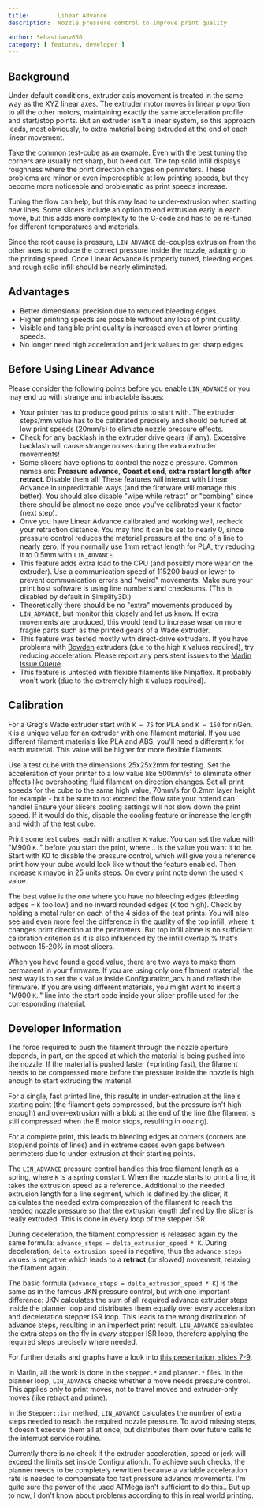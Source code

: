 ```yaml
---
title:        Linear Advance
description:  Nozzle pressure control to improve print quality

author: Sebastianv650
category: [ features, developer ]
---
```


## Background

Under default conditions, extruder axis movement is treated in the same way as the XYZ linear axes. The extruder motor moves in linear proportion to all the other motors, maintaining exactly the same acceleration profile and start/stop points. But an extruder isn't a linear system, so this approach leads, most obviously, to extra material being extruded at the end of each linear movement.

Take the common test-cube as an example. Even with the best tuning the corners are usually not sharp, but bleed out. The top solid infill displays roughness where the print direction changes on perimeters. These problems are minor or even imperceptible at low printing speeds, but they become more noticeable and problematic as print speeds increase.

Tuning the flow can help, but this may lead to under-extrusion when starting new lines. Some slicers include an option to end extrusion early in each move, but this adds more complexity to the G-code and has to be re-tuned for different temperatures and materials.

Since the root cause is pressure, `LIN_ADVANCE` de-couples extrusion from the other axes to produce the correct pressure inside the nozzle, adapting to the printing speed. Once Linear Advance is properly tuned, bleeding edges and rough solid infill should be nearly eliminated.

## Advantages

- Better dimensional precision due to reduced bleeding edges.
- Higher printing speeds are possible without any loss of print quality.
- Visible and tangible print quality is increased even at lower printing speeds.
- No longer need high acceleration and jerk values to get sharp edges.

## Before Using Linear Advance

Please consider the following points before you enable `LIN_ADVANCE` or you may end up with strange and intractable issues:

- Your printer has to produce good prints to start with. The extruder steps/mm value has to be calibrated precisely and should be tuned at low print speeds (20mm/s) to elimiate nozzle pressure effects.
- Check for any backlash in the extruder drive gears (if any). Excessive backlash will cause strange noises during the extra extruder movements!
- Some slicers have options to control the nozzle pressure. Common names are: **Pressure advance**, **Coast at end**, **extra restart length after retract**. Disable them all! These features will interact with Linear Advance in unpredictable ways (and the firmware will manage this better). You should also disable "wipe while retract" or "combing" since there should be almost no ooze once you've calibrated your `K` factor (next step).
- Onve you have Linear Advance calibrated and working well, recheck your retraction distance. You may find it can be set to nearly 0, since pressure control reduces the material pressure at the end of a line to nearly zero. If you normally use 1mm retract length for PLA, try reducing it to 0.5mm with `LIN_ADVANCE`.
- This feature adds extra load to the CPU (and possibly more wear on the extruder). Use a communication speed of 115200 baud or lower to prevent communication errors and "weird" movements. Make sure your print host software is using line numbers and checksums. (This is disabled by default in Simplify3D.)
- Theoretically there should be no "extra" movements produced by `LIN_ADVANCE`, but monitor this closely and let us know. If extra movements are produced, this would tend to increase wear on more fragile parts such as the printed gears of a Wade extruder.
- This feature was tested mostly with direct-drive extruders. If you have problems with [Bowden](http://reprap.org/wiki/Erik%27s_Bowden_Extruder) extruders (due to the high `K` values required), try reducing acceleration. Please report any persistent issues to the [Marlin Issue Queue](https://github.com/MarlinFirmware/Marlin/issues).
- This feature is untested with flexible filaments like Ninjaflex. It probably won't work (due to the extremely high `K` values required).

## Calibration

For a Greg's Wade extruder start with `K = 75` for PLA and `K = 150` for nGen. `K` is a unique value for an extruder with one filament material. If you use different filament materials like PLA and ABS, you'll need a different `K` for each material. This value will be higher for more flexible filaments.

Use a test cube with the dimensions 25x25x2mm for testing. Set the acceleration of your printer to a low value like 500mm/s² to eliminate other effects like overshooting fluid filament on direction changes. Set all print speeds for the cube to the same high value, 70mm/s for 0.2mm layer height for example - but be sure to not exceed the flow rate your hotend can handle! Ensure your slicers cooling settings will not slow down the print speed. If it would do this, disable the cooling feature or increase the length and width of the test cube.

Print some test cubes, each with another `K` value. You can set the value with "M900 `K`.." before you start the print, where .. is the value you want it to be. Start with K0 to disable the pressure control, which will give you a reference print how your cube would look like without the feature enabled.
Then increase `K` maybe in 25 units steps. On every print note down the used `K` value.

The best value is the one where you have no bleeding edges (bleeding edges = `K` too low) and no inward rounded edges (`K` too high). Check by holding a metal ruler on each of the 4 sides of the test prints. You will also see and even more feel the difference in the quality of the top infill, where it changes print direction at the perimeters. But top infill alone is no sufficient calibration criterion as it is also influenced by the infill overlap % that's between 15-20% in most slicers.

When you have found a good value, there are two ways to make them permanent in your firmware. If you are using only one filament material, the best way is to set the `K` value inside Configuration_adv.h and reflash the firmware. If you are using different materials, you might want to insert a "M900 `K`.." line into the start code inside your slicer profile used for the corresponding material.

## Developer Information

The force required to push the filament through the nozzle aperture depends, in part, on the speed at which the material is being pushed into the nozzle. If the material is pushed faster (=printing fast), the filament needs to be compressed more before the pressure inside the nozzle is high enough to start extruding the material.

For a single, fast printed line, this results in under-extrusion at the line's starting point (the filament gets compressed, but the pressure isn't high enough) and over-extrusion with a blob at the end of the line (the filament is still compressed when the E motor stops, resulting in oozing).

For a complete print, this leads to bleeding edges at corners (corners are stop/end points of lines) and in extreme cases even gaps between perimeters due to under-extrusion at their starting points.

The `LIN_ADVANCE` pressure control handles this free filament length as a spring, where `K` is a spring constant. When the nozzle starts to print a line, it takes the extrusion speed as a reference. Additional to the needed extrusion length for a line segment, which is defined by the slicer, it calculates the needed extra compression of the filament to reach the needed nozzle pressure so that the extrusion length defined by the slicer is really extruded. This is done in every loop of the stepper ISR.

During deceleration, the filament compression is released again by the same formula: `advance_steps = delta_extrusion_speed * K`. During deceleration, `delta_extrusion_speed` is negative, thus the `advance_steps` values is negative which leads to a **retract** (or slowed) movement, relaxing the filament again.

The basic formula (`advance_steps = delta_extrusion_speed * K`) is the same as in the famous JKN pressure control, but with one important difference: JKN calculates the sum of all required advance extruder steps inside the planner loop and distributes them equally over every acceleration and deceleration stepper ISR loop. This leads to the wrong distribution of advance steps, resulting in an imperfect print result. `LIN_ADVANCE` calculates the extra steps on the fly in *every* stepper ISR loop, therefore applying the required steps precisely where needed.

For further details and graphs have a look into [this presentation, slides 7-9](https://drive.google.com/file/d/0B5UvosQgK3adaHVtdUI5OFR3VUU/view).

In Marlin, all the work is done in the `stepper.*` and `planner.*` files. In the planner loop, `LIN_ADVANCE` checks whether a move needs pressure control. This applies only to print moves, not to travel moves and extruder-only moves (like retract and prime).

In the `Stepper::isr` method, `LIN_ADVANCE` calculates the number of extra steps needed to reach the required nozzle pressure. To avoid missing steps, it doesn't execute them all at once, but distributes them over future calls to the interrupt service routine.

Currently there is no check if the extruder acceleration, speed or jerk will exceed the limits set inside Configuration.h. To achieve such checks, the planner needs to be completely rewritten because a variable acceleration rate is needed to compensate too fast pressure advance movements. I'm quite sure the power of the used ATMega isn't sufficient to do this.. But up to now, I don't know about problems according to this in real world printing.
